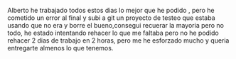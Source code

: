 Alberto he trabajado todos estos dias lo mejor que he podido , 
pero he cometido un error al final y subi a git un proyecto de testeo 
que estaba usando que no era y borre el bueno,consegui recuerar la mayoria 
pero no todo, he estado intentando rehacer lo que me faltaba pero no he 
podido rehacer 2 dias de trabajo en 2 horas, pero me he esforzado mucho y 
queria entregarte almenos lo que tenemos.